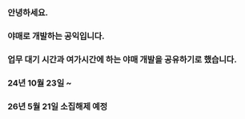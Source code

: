 ### 안녕하세요.
### 야매로 개발하는 공익입니다.
### 업무 대기 시간과 여가시간에 하는 야매 개발을 공유하기로 했습니다.
### 24년 10월 23일 ~ 
### 26년 5월 21일 소집해제 예정



